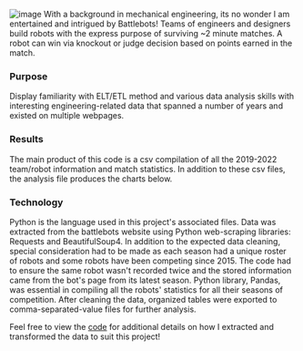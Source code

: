 ![image](https://github.com/mrsbarker/portfolio/assets/65389492/4be09262-2668-41d2-9bd8-65b6b6e3f374)
With a background in mechanical engineering, its no wonder I am entertained and intrigued by Battlebots! Teams of engineers and designers build robots with the express purpose of surviving ~2 minute matches. A robot can win via knockout or judge decision based on points earned in the match. 
### Purpose
Display familiarity with ELT/ETL method and various data analysis skills with interesting engineering-related data that spanned a number of years and existed on multiple webpages.
### Results
The main product of this code is a csv compilation of all the 2019-2022 team/robot information and match statistics. In addition to these csv files, the analysis file produces the charts below.
### Technology
Python is the language used in this project's associated files. Data was extracted from the battlebots website using Python web-scraping libraries: Requests and BeautifulSoup4. In addition to the expected data cleaning, special consideration had to be made as each season had a unique roster of robots and some robots have been competing since 2015. The code had to ensure the same robot wasn't recorded twice and the stored information came from the bot's page from its latest season. Python library, Pandas, was essential in compiling all the robots' statistics for all their seasons of competition. After cleaning the data, organized tables were exported to comma-separated-value files for further analysis. 

Feel free to view the [code](bb-create-csv.py) for additional details on how I extracted and transformed the data to suit this project!
